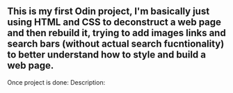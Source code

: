 This is my first Odin project, I'm basically just using HTML and CSS to deconstruct a web page and then rebuild it, trying to add images links and search bars (without actual search fucntionality) to better understand how to style and build a web page.
-----------------------------------------------------
Once project is done:
Description:
